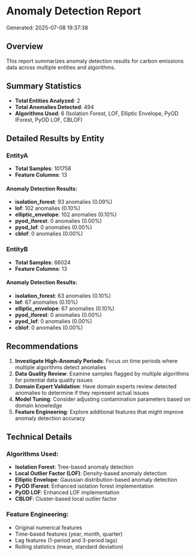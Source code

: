 # Anomaly Detection Report
Generated: 2025-07-08 19:37:38

## Overview
This report summarizes anomaly detection results for carbon emissions data across multiple entities and algorithms.

## Summary Statistics

- **Total Entities Analyzed**: 2
- **Total Anomalies Detected**: 494
- **Algorithms Used**: 6 (Isolation Forest, LOF, Elliptic Envelope, PyOD IForest, PyOD LOF, CBLOF)

## Detailed Results by Entity

### EntityA
- **Total Samples**: 101758
- **Feature Columns**: 13

#### Anomaly Detection Results:
- **isolation_forest**: 93 anomalies (0.09%)
- **lof**: 102 anomalies (0.10%)
- **elliptic_envelope**: 102 anomalies (0.10%)
- **pyod_iforest**: 0 anomalies (0.00%)
- **pyod_lof**: 0 anomalies (0.00%)
- **cblof**: 0 anomalies (0.00%)

### EntityB
- **Total Samples**: 66024
- **Feature Columns**: 13

#### Anomaly Detection Results:
- **isolation_forest**: 63 anomalies (0.10%)
- **lof**: 67 anomalies (0.10%)
- **elliptic_envelope**: 67 anomalies (0.10%)
- **pyod_iforest**: 0 anomalies (0.00%)
- **pyod_lof**: 0 anomalies (0.00%)
- **cblof**: 0 anomalies (0.00%)

## Recommendations

1. **Investigate High-Anomaly Periods**: Focus on time periods where multiple algorithms detect anomalies
2. **Data Quality Review**: Examine samples flagged by multiple algorithms for potential data quality issues
3. **Domain Expert Validation**: Have domain experts review detected anomalies to determine if they represent actual issues
4. **Model Tuning**: Consider adjusting contamination parameters based on domain knowledge
5. **Feature Engineering**: Explore additional features that might improve anomaly detection accuracy

## Technical Details

### Algorithms Used:
- **Isolation Forest**: Tree-based anomaly detection
- **Local Outlier Factor (LOF)**: Density-based anomaly detection
- **Elliptic Envelope**: Gaussian distribution-based anomaly detection
- **PyOD IForest**: Enhanced isolation forest implementation
- **PyOD LOF**: Enhanced LOF implementation
- **CBLOF**: Cluster-based local outlier factor

### Feature Engineering:
- Original numerical features
- Time-based features (year, month, quarter)
- Lag features (1-period and 3-period lags)
- Rolling statistics (mean, standard deviation)
